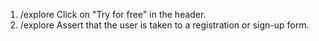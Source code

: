 1. /explore Click on "Try for free" in the header.
2. /explore Assert that the user is taken to a registration or sign-up form.